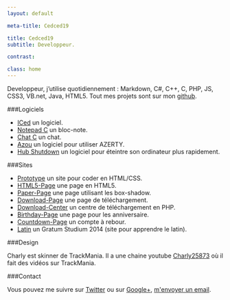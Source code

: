 ```yaml
---
layout: default

meta-title: Cedced19

title: Cedced19
subtitle: Developpeur.

contrast:

class: home
---
```


Developpeur, j’utilise quotidiennement : Markdown, C#, C++, C, PHP, JS, CSS3, VB.net, Java, HTML5.
Tout mes projets sont sur mon [github](https://github.com/cedced19/).

###Logiciels

* [ICed](http://cedced19.github.io/iced/) un logiciel. 
* [Notepad C](http://cedced19.github.io/notepad/) un bloc-note.  
* [Chat C](http://cedced19.github.io/chat/) un chat. 
* [Azou](http://cedced19.github.io/azou/) un logiciel pour utiliser AZERTY.  
* [Hub Shutdown](http://cedced19.github.io/hubshutdown/) un logiciel pour éteintre son ordinateur plus rapidement.


###Sites

* [Prototype](http://cedced19.github.io/proto/) un site pour coder en HTML/CSS.               
* [HTML5-Page](http://cedced19.github.io/demo/html5-page/) une page en HTML5.               
* [Paper-Page](http://cedced19.github.io/demo/paper-page/) une page utilisant les box-shadow.   
* [Download-Page](http://cedced19.github.io/demo/download-page/) une page de téléchargement.              
* [Download-Center](https://github.com/cedced19/Download-Center/) un centre de téléchargement en PHP.          
* [Birthday-Page](http://cedced19.github.io/demo/birthday-page/) une page pour les anniversaire.            
* [Countdown-Page](http://cedced19.github.io/demo/countdown-page/) un compte à rebour.           
* [Latin](http://cedced19.github.io/latin/) un Gratum Studium 2014 (site pour apprendre le latin).         

###Design

Charly est skinner de TrackMania. Il a une chaine youtube [Charly25873](https://www.youtube.com/channel/UCOmStS_lSNYu9iudht0mrwQ) où il fait des vidéos sur TrackMania.

###Contact

Vous pouvez me suivre sur [Twitter](https://twitter.com/cedced19) ou sur [Google+](https://plus.google.com/u/0/b/104855167193751168501/104855167193751168501/posts), [m'envoyer un email](mailto:cedced19@gmail.com).


